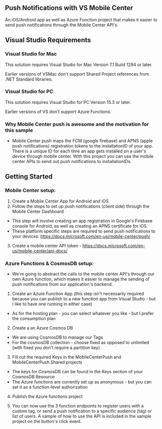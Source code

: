 ## Push Notifications with VS Mobile Center
An iOS/Android app as well as Azure Function project that makes it easier to send push notifications through the Mobile Center API's.  

## Visual Studio Requirements

### Visual Studio for Mac

This solution requires Visual Studio for Mac Version 7.1 Build 1294 or later.

Earlier versions of VSMac don't support Shared Project references from .NET Standard libraries.

### Visual Studio for PC

This solution requires Visual Studio for PC Version 15.3 or later.

Earlier versions of VS don't support Azure Functions.

### Why Mobile Center push is awesome and the motivation for this sample

- Mobile Center push maps the FCM (google firebase) and APNS (apple push notifications) registration tokens to the installationID of your app. There is a unique ID for each time an app gets installed on a user's device through mobile center. With this project you can use the mobile center APIs to send out push notifications to installationIDs. 

## Getting Started

### Mobile Center setup:
1. Create a Mobile Center App for Android and iOS 
2. Follow the steps to set up push notifications (client side) through the Mobile Center Dashboard
  - This step will involve creating an app registration in Google's Firebase console for Android, as well as creating an APNS     certificate for iOS
  - These platform specific steps are required to send push notifications to your devices: https://docs.microsoft.com/en-us/mobile-center/push/
 
3. Create a mobile center API token - https://docs.microsoft.com/en-us/mobile-center/api-docs/

### Azure Functions & CosmosDB setup:
- We're going to abstract the calls to the mobile center API's through our own Azure function, which makes it easier to manage the sending of push notifications from our application's backend.

1. Create an Azure Function App (this step isn't necessarily required because you can publish to a new function app from Visual Studio - but I like to have one running in either case)
  - As for the hosting plan - you can select whatever you like - but I prefer the consumption plan
  
2. Create a an Azure Cosmos DB 
  - We are using CosmosDB to manage our Tags
  - For the cosmosDB collection - choose fixed as opposed to unlimited (with fixed you don't require a partition key)
  
3. Fill out the required Keys in the MobileCenterPush and MobileCenterPush.Shared projects
  - The keys for CosmosDB can be found in the Keys section of your CosmosDB Resource
  - The Azure functions are currently set up as anonymous - but you can set it as a function-level authorization 
  
4. Publish the Azure functions project

5. You can now use the 3 function endpoints to register users with a custom tag, or send a push notification to a specific audience (tag) or list of users. A sample of how to use the API is included in the sample project on the button's click event. 

